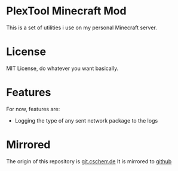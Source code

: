 # PlexTool Minecraft Mod

This is a set of utilities i use on my personal Minecraft server.

# License

MIT License, do whatever you want basically.

# Features

For now, features are:

- Logging the type of any sent network package to the logs

# Mirrored
The origin of this repository is [git.cscherr.de](https://git.cscherr.de/PlexSheep/PlexTool.git)
It is mirrored to [github](https://github.com/PlexSheep/PlexTool)
